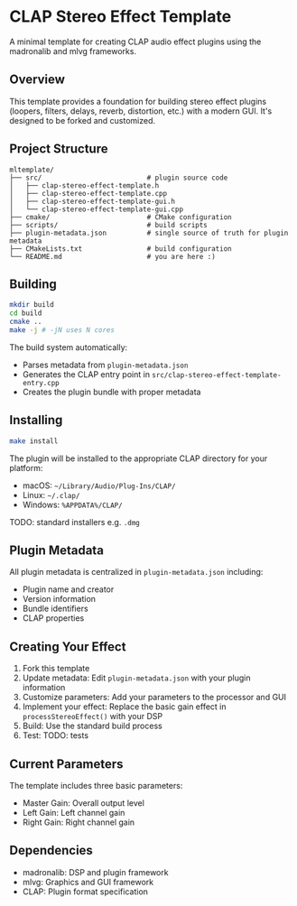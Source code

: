 # CLAP Stereo Effect Template

A minimal template for creating CLAP audio effect plugins using the madronalib and mlvg frameworks.

## Overview

This template provides a foundation for building stereo effect plugins (loopers, filters, delays, reverb, distortion, etc.) with a modern GUI. It's designed to be forked and customized.

## Project Structure

```
mltemplate/
├── src/                          # plugin source code
│   ├── clap-stereo-effect-template.h
│   ├── clap-stereo-effect-template.cpp
│   ├── clap-stereo-effect-template-gui.h
│   └── clap-stereo-effect-template-gui.cpp
├── cmake/                        # CMake configuration
├── scripts/                      # build scripts
├── plugin-metadata.json          # single source of truth for plugin metadata
├── CMakeLists.txt                # build configuration
└── README.md                     # you are here :)
```

## Building

```bash
mkdir build
cd build
cmake ..
make -j # -jN uses N cores
```

The build system automatically:
- Parses metadata from `plugin-metadata.json`
- Generates the CLAP entry point in `src/clap-stereo-effect-template-entry.cpp`
- Creates the plugin bundle with proper metadata

## Installing

```bash
make install
```

The plugin will be installed to the appropriate CLAP directory for your platform:
- macOS: `~/Library/Audio/Plug-Ins/CLAP/`
- Linux: `~/.clap/`
- Windows: `%APPDATA%/CLAP/`

TODO: standard installers e.g. `.dmg`

## Plugin Metadata

All plugin metadata is centralized in `plugin-metadata.json` including:

- Plugin name and creator
- Version information
- Bundle identifiers
- CLAP properties

## Creating Your Effect

1. Fork this template
2. Update metadata: Edit `plugin-metadata.json` with your plugin information
3. Customize parameters: Add your parameters to the processor and GUI
4. Implement your effect: Replace the basic gain effect in `processStereoEffect()` with your DSP
5. Build: Use the standard build process
5. Test: TODO: tests 

## Current Parameters

The template includes three basic parameters:
- Master Gain: Overall output level
- Left Gain: Left channel gain
- Right Gain: Right channel gain

## Dependencies

- madronalib: DSP and plugin framework
- mlvg: Graphics and GUI framework
- CLAP: Plugin format specification
